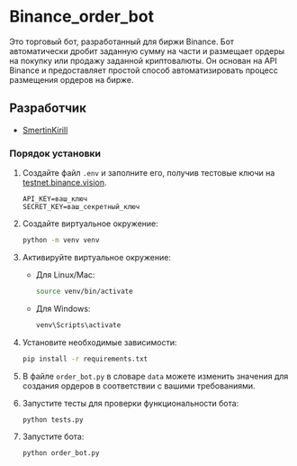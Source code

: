 # Binance_order_bot
 Это торговый бот, разработанный для биржи Binance. Бот автоматически дробит заданную сумму на части и размещает ордеры на покупку или продажу заданной криптовалюты. Он основан на API Binance и предоставляет простой способ автоматизировать процесс размещения ордеров на бирже.


## Разработчик
- [SmertinKirill](https://github.com/SmertinKirill)

### Порядок установки
1. Создайте файл `.env` и заполните его, получив тестовые ключи на [testnet.binance.vision](https://testnet.binance.vision/).
    ```
    API_KEY=ваш_ключ
    SECRET_KEY=ваш_секретный_ключ
    ```

2. Создайте виртуальное окружение:
    ```bash
    python -m venv venv
    ```

3. Активируйте виртуальное окружение:
    - Для Linux/Mac:
        ```bash
        source venv/bin/activate
        ```
    - Для Windows:
        ```bash
        venv\Scripts\activate
        ```

4. Установите необходимые зависимости:
    ```bash
    pip install -r requirements.txt
    ```

5. В файле `order_bot.py` в словаре `data` можете изменить значения для создания ордеров в соответствии с вашими требованиями.

6. Запустите тесты для проверки функциональности бота:
    ```bash
    python tests.py
    ```

7. Запустите бота:
    ```bash
    python order_bot.py
    ```
